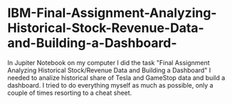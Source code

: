 # IBM-Final-Assignment-Analyzing-Historical-Stock-Revenue-Data-and-Building-a-Dashboard-
In Jupiter Notebook on my computer I did the task "Final Assignment Analyzing Historical Stock/Revenue Data and Building a Dashboard" I needed to analize historical share of Tesla and GameStop data and build a dashboard. I tried to do everything myself as much as possible, only a couple of times resorting to a cheat sheet.

